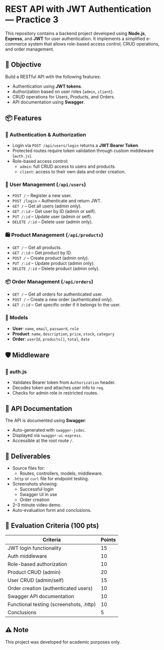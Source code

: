 # REST API with JWT Authentication — Practice 3

This repository contains a backend project developed using **Node.js**, **Express**, and **JWT** for user authentication. It implements a simplified e-commerce system that allows role-based access control, CRUD operations, and order management.

## 🎯 Objective

Build a RESTful API with the following features:
- Authentication using **JWT tokens**.
- Authorization based on user roles (`admin`, `client`).
- CRUD operations for Users, Products, and Orders.
- API documentation using **Swagger**.

## 📦 Features

### 🔐 Authentication & Authorization
- Login via `POST /api/users/login` returns a **JWT Bearer Token**.
- Protected routes require token validation through custom middleware (`auth.js`).
- Role-based access control:
  - `admin`: full CRUD access to users and products.
  - `client`: access to their own data and order creation.

### 👥 User Management (`/api/users`)
- `POST /` – Register a new user.
- `POST /login` – Authenticate and return JWT.
- `GET /` – Get all users (admin only).
- `GET /:id` – Get user by ID (admin or self).
- `PUT /:id` – Update user (admin or self).
- `DELETE /:id` – Delete user (admin only).

### 🛍️ Product Management (`/api/products`)
- `GET /` – Get all products.
- `GET /:id` – Get product by ID.
- `POST /` – Create product (admin only).
- `PUT /:id` – Update product (admin only).
- `DELETE /:id` – Delete product (admin only).

### 📦 Order Management (`/api/orders`)
- `GET /` – Get all orders for authenticated user.
- `POST /` – Create a new order (authenticated only).
- `GET /:id` – Get specific order if it belongs to the user.

### 🧱 Models
- **User**: `name`, `email`, `password`, `role`
- **Product**: `name`, `description`, `price`, `stock`, `category`
- **Order**: `userId`, `products[]`, `total`, `date`

## 🛡️ Middleware

### 🔑 auth.js
- Validates Bearer token from `Authorization` header.
- Decodes token and attaches user info to `req`.
- Checks for admin role in restricted routes.

## 📘 API Documentation

The API is documented using **Swagger**:
- Auto-generated with `swagger-jsdoc`.
- Displayed via `swagger-ui-express`.
- Accessible at the root route `/`.

## 🧪 Deliverables

- Source files for:
  - Routes, controllers, models, middleware.
- `.http` or `curl` file for endpoint testing.
- Screenshots showing:
  - Successful login
  - Swagger UI in use
  - Order creation
- 2–3 minute video demo.
- Auto-evaluation form and conclusions.

## 📝 Evaluation Criteria (100 pts)

| Criteria                                   | Points |
|-------------------------------------------|--------|
| JWT login functionality                   | 15     |
| Auth middleware                           | 10     |
| Role-based authorization                  | 10     |
| Product CRUD (admin)                      | 20     |
| User CRUD (admin/self)                    | 15     |
| Order creation (authenticated users)      | 10     |
| Swagger API documentation                 | 10     |
| Functional testing (screenshots, .http)   | 10     |
| Conclusions                               | 5      |

## ⚠️ Note

This project was developed for academic purposes only.